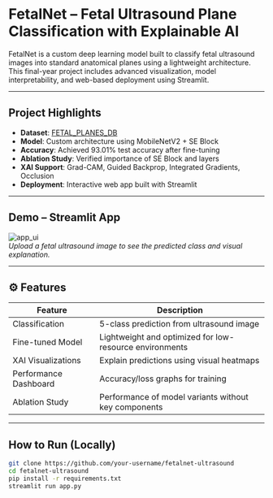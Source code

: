 # FetalNet – Fetal Ultrasound Plane Classification with Explainable AI

FetalNet is a custom deep learning model built to classify fetal ultrasound images into standard anatomical planes using a lightweight architecture. This final-year project includes advanced visualization, model interpretability, and web-based deployment using Streamlit.

---

## Project Highlights

- **Dataset**: [FETAL_PLANES_DB](https://zenodo.org/record/3904280)
- **Model**: Custom architecture using MobileNetV2 + SE Block
- **Accuracy**: Achieved 93.01% test accuracy after fine-tuning
- **Ablation Study**: Verified importance of SE Block and layers
- **XAI Support**: Grad-CAM, Guided Backprop, Integrated Gradients, Occlusion
- **Deployment**: Interactive web app built with Streamlit

---

## Demo – Streamlit App

![app_ui](assets/example_brain.png)  
*Upload a fetal ultrasound image to see the predicted class and visual explanation.*

---

## ⚙️ Features

| Feature                        | Description                                             |
|-------------------------------|---------------------------------------------------------|
| Classification             | 5-class prediction from ultrasound image                |
| Fine-tuned Model           | Lightweight and optimized for low-resource environments |
| XAI Visualizations         | Explain predictions using visual heatmaps               |
| Performance Dashboard      | Accuracy/loss graphs for training                       |
| Ablation Study             | Performance of model variants without key components    |

---

## How to Run (Locally)

```bash
git clone https://github.com/your-username/fetalnet-ultrasound
cd fetalnet-ultrasound
pip install -r requirements.txt
streamlit run app.py
